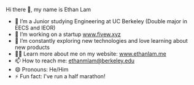 Hi there 👋, my name is Ethan Lam

- 🌱 I’m a Junior studying Engineering at UC Berkeley (Double major in EECS and IEOR)
- 🔭 I’m working on a startup www.fivew.xyz
- 🤔 I’m constantly exploring new technologies and love learning about new products
- 🧑‍💻 Learn more about me on my website: www.ethanlam.me
- 📫 How to reach me: ethanmlam@berkeley.edu
- 😄 Pronouns: He/Him
- ⚡ Fun fact: I've run a half marathon!

